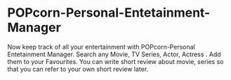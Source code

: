 # POPcorn-Personal-Entetainment-Manager
Now keep track of all your entertainment with POPcorn-Personal Entetainment Manager. Search any Movie, TV Series, Actor, Actress . Add them to your Favourites. You can write short review about movie, series so that you can refer to your own short review later. 
